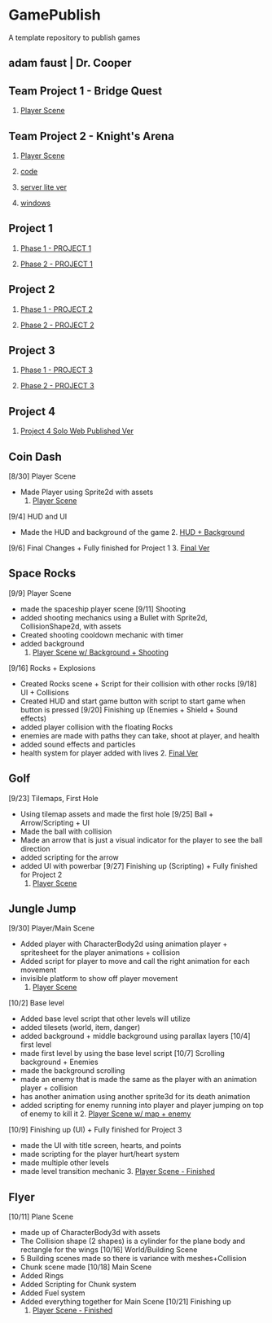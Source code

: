 # GamePublish
A template repository to publish games

## adam faust | Dr. Cooper

## Team Project 1 - Bridge Quest
1. [Player Scene](BridgeQuest/)

## Team Project 2 - Knight's Arena 
1. [Player Scene](tmprj2runnable/)
2. [code](multiplayergame/)
3. [server lite ver](Project4ServerWorking/)

4. [windows](WINDOWSSERVERversion.zip)

## Project 1 
1. [Phase 1 - PROJECT 1](phase1coindash/)

2. [Phase 2 - PROJECT 1](Phase2Project1/)

## Project 2
1. [Phase 1 - PROJECT 2](phase1Project2/)

2. [Phase 2 - PROJECT 2](Phase2Project2/)

## Project 3
1. [Phase 1 - PROJECT 3](JungleJumpCompleted/)

2. [Phase 2 - PROJECT 3](project3finished/)

## Project 4
1. [Project 4 Solo Web Published Ver](Project4SoloWebPubished/)



## Coin Dash
[8/30] Player Scene
* Made Player using Sprite2d with assets 
    1. [Player Scene](player_scene_08_30_me/)

[9/4] HUD and UI
* Made the HUD and background of the game 
    2. [HUD + Background](Player_Scene_Fin/)

[9/6] Final Changes + Fully finished for Project 1
    3. [Final Ver](phase1coindash/)

## Space Rocks
[9/9] Player Scene
* made the spaceship player scene
[9/11] Shooting
* added shooting mechanics using a Bullet with Sprite2d, CollisionShape2d, with assets
* Created shooting cooldown mechanic with timer
* added background
    1. [Player Scene w/ Background + Shooting](SpaceRocks_09_13/)

[9/16] Rocks + Explosions
* Created Rocks scene + Script for their collision with other rocks
[9/18] UI + Collisions
* Created HUD and start game button with script to start game when button is pressed
[9/20] Finishing up (Enemies + Shield + Sound effects) 
* added player collision with the floating Rocks
* enemies are made with paths they can take, shoot at player, and health
* added sound effects and particles
* health system for player added with lives
    2. [Final Ver](space_rocks_done/)

## Golf
[9/23] Tilemaps, First Hole
* Using tilemap assets and made the first hole 
[9/25] Ball + Arrow/Scripting + UI
* Made the ball with collision
* Made an arrow that is just a visual indicator for the player to see the ball direction
* added scripting for the arrow 
* added UI with powerbar
[9/27] Finishing up (Scripting) + Fully finished for Project 2
    1. [Player Scene](phase1Project2/)

## Jungle Jump
[9/30] Player/Main Scene
* Added player with CharacterBody2d using animation player + spritesheet for the player animations + collision
* Added script for player to move and call the right animation for each movement
* invisible platform to show off player movement
    1. [Player Scene](junglejumpdemo2/)

[10/2] Base level
* Added base level script that other levels will utilize
* added tilesets (world, item, danger)
* added background + middle background using parallax layers
[10/4] first level 
* made first level by using the base level script
[10/7] Scrolling background + Enemies 
* made the background scrolling 
* made an enemy that is made the same as the player with an animation player + collision
* has another animation using another sprite3d for its death animation
* added scripting for enemy running into player and player jumping on top of enemy to kill it
    2. [Player Scene w/ map + enemy](jungle_jump_done/)

[10/9] Finishing up (UI) + Fully finished for Project 3
* made the UI with title screen, hearts, and points
* made scripting for the player hurt/heart system
* made multiple other levels
* made level transition mechanic 
    3. [Player Scene - Finished](JungleJumpCompleted/)

## Flyer
[10/11] Plane Scene
* made up of CharacterBody3d with assets
* The Collision shape (2 shapes) is a cylinder for the plane body and rectangle for the wings 
[10/16] World/Building Scene
* 5 Building scenes made so there is variance with meshes+Collision
* Chunk scene made
[10/18] Main Scene
* Added Rings
* Added Scripting for Chunk system
* Added Fuel system
* Added everything together for Main Scene
[10/21] Finishing up 
    1. [Player Scene - Finished](FlyerProject/)



